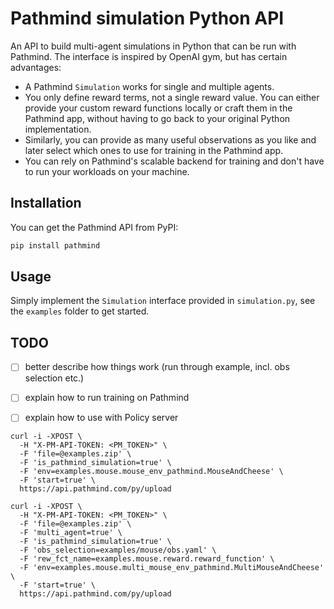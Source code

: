 # Pathmind simulation Python API

An API to build multi-agent simulations in Python that can be run with Pathmind.
The interface is inspired by OpenAI gym, but has certain advantages:

- A Pathmind `Simulation` works for single and multiple agents.
- You only define reward terms, not a single reward value. You can either provide
your custom reward functions locally or craft them in the Pathmind app, without
having to go back to your original Python implementation.
- Similarly, you can provide as many useful observations as you like and later
select which ones to use for training in the Pathmind app.
- You can rely on Pathmind's scalable backend for training and don't have to
run your workloads on your machine.

## Installation

You can get the Pathmind API from PyPI:

```bash
pip install pathmind
```

## Usage

Simply implement the `Simulation` interface provided in `simulation.py`, see the
`examples` folder to get started.

## TODO

- [ ] better describe how things work (run through example, incl. obs selection etc.)
- [ ] explain how to run training on Pathmind
- [ ] explain how to use with Policy server


```shell
curl -i -XPOST \
  -H "X-PM-API-TOKEN: <PM_TOKEN>" \
  -F 'file=@examples.zip' \
  -F 'is_pathmind_simulation=true' \
  -F 'env=examples.mouse.mouse_env_pathmind.MouseAndCheese' \
  -F 'start=true' \
  https://api.pathmind.com/py/upload
```

```shell
curl -i -XPOST \
  -H "X-PM-API-TOKEN: <PM_TOKEN>" \
  -F 'file=@examples.zip' \
  -F 'multi_agent=true' \
  -F 'is_pathmind_simulation=true' \
  -F 'obs_selection=examples/mouse/obs.yaml' \
  -F 'rew_fct_name=examples.mouse.reward.reward_function' \
  -F 'env=examples.mouse.multi_mouse_env_pathmind.MultiMouseAndCheese' \
  -F 'start=true' \
  https://api.pathmind.com/py/upload
```